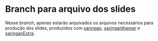 # Branch para arquivo dos slides

Nesse _branch_, apenas estarão arquivados os arquivos necessários para produção dos slides, produzidos com [xaringan](https://bookdown.org/yihui/rmarkdown/xaringan.html),  [xaringanthemer](https://pkg.garrickadenbuie.com/xaringanthemer/) e [xaringanExtra](https://pkg.garrickadenbuie.com/xaringanExtra/#/).